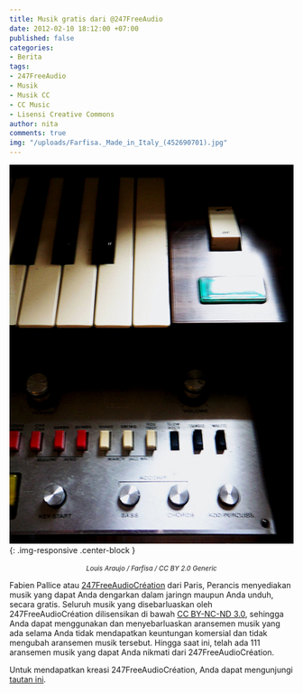 ```yaml
---
title: Musik gratis dari @247FreeAudio
date: 2012-02-10 18:12:00 +07:00
published: false
categories:
- Berita
tags:
- 247FreeAudio
- Musik
- Musik CC
- CC Music
- Lisensi Creative Commons
author: nita
comments: true
img: "/uploads/Farfisa._Made_in_Italy_(452690701).jpg"
---
```


![Farfisa._Made_in_Italy_(452690701).jpg](/uploads/Farfisa._Made_in_Italy_(452690701).jpg){: .img-responsive .center-block }<center><small><i>Louis Araujo / Farfisa / CC BY 2.0 Generic</i></small></center>

Fabien Pallice atau [247FreeAudioCréation](https://twitter.com/#!/247FreeAudio ) dari Paris, Perancis menyediakan musik yang dapat Anda dengarkan dalam jaringn maupun Anda unduh, secara gratis. Seluruh musik yang disebarluaskan oleh 247FreeAudioCréation dilisensikan di bawah [CC BY-NC-ND 3.0](http://wiki.creativecommons.org/Licenses/by-nc-nd/3.0LegalText_(Indonesian)), sehingga Anda dapat menggunakan dan menyebarluaskan aransemen musik yang ada selama Anda tidak mendapatkan keuntungan komersial dan tidak mengubah aransemen musik tersebut. Hingga saat ini, telah ada 111 aransemen musik yang dapat Anda nikmati dari 247FreeAudioCréation.



Untuk mendapatkan kreasi 247FreeAudioCréation, Anda dapat mengunjungi [tautan ini](http://wiki.creativecommons.org/Licenses/by-nc-nd/3.0LegalText_(Indonesian)).
